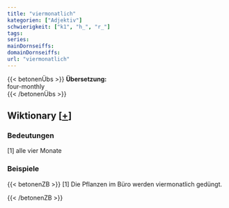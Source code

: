 ```yaml
---
title: "viermonatlich"
kategorien: ["Adjektiv"]
schwierigkeit: ["k1", "h_", "r_"]
tags:
series:
mainDornseiffs:
domainDornseiffs:
url: "viermonatlich"
---
```


{{< betonenÜbs >}}
**Übersetzung:**  
four-monthly  
{{< /betonenÜbs >}}

## Wiktionary [[+](https://de.wiktionary.org/wiki/viermonatlich)]

### Bedeutungen
[1] alle vier Monate  

### Beispiele
{{< betonenZB >}}
[1] Die Pflanzen im Büro werden viermonatlich gedüngt.  

{{< /betonenZB >}}

